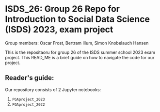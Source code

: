 # ISDS_26: Group 26 Repo for Introduction to Social Data Science (ISDS) 2023, exam project 

Group members: Oscar Frost, Bertram Illum, Simon Knobelauch Hansen 

This is the repositaoru for group 26 of the ISDS summer school 2023 exam project. This READ_ME is a brief guide on how to navigate the code for our project. 

## Reader's guide: 
Our repository consists of 2 Jupyter notebooks:

1. `PGAproject_2023`
2. `PGAproject_2022`
